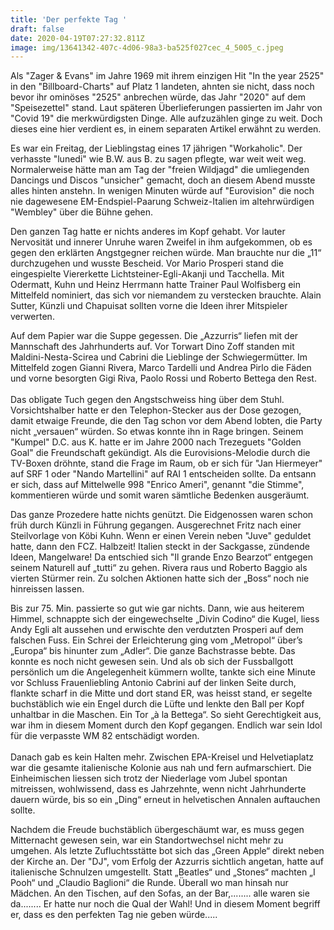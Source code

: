 ```yaml
---
title: 'Der perfekte Tag '
draft: false
date: 2020-04-19T07:27:32.811Z
image: img/13641342-407c-4d06-98a3-ba525f027cec_4_5005_c.jpeg
---
```

Als "Zager & Evans" im Jahre 1969 mit ihrem einzigen Hit "In the year 2525" in den "Billboard-Charts" auf Platz 1 landeten, ahnten sie nicht, dass noch bevor ihr ominöses "2525" anbrechen würde, das Jahr "2020" auf dem "Speisezettel" stand. Laut späteren Überlieferungen passierten im Jahr von "Covid 19" die merkwürdigsten Dinge. Alle aufzuzählen ginge zu weit. Doch dieses eine hier verdient es, in einem separaten Artikel erwähnt zu werden. 

Es war ein Freitag, der Lieblingstag eines 17 jährigen "Workaholic". Der verhasste "lunedi" wie B.W. aus B. zu sagen pflegte, war weit weit weg. Normalerweise hätte man am Tag der "freien Wildjagd" die umliegenden Dancings und Discos "unsicher" gemacht, doch an diesem Abend musste alles hinten anstehn. In wenigen Minuten würde auf "Eurovision" die noch nie dagewesene EM-Endspiel-Paarung Schweiz-Italien im altehrwürdigen "Wembley" über die Bühne gehen. 

Den ganzen Tag hatte er nichts anderes im Kopf gehabt. Vor lauter Nervosität und innerer Unruhe waren Zweifel in ihm aufgekommen, ob es gegen den erklärten Angstgegner reichen würde. Man brauchte nur die „11“ durchzugehen und wusste Bescheid. Vor Mario Prosperi stand die eingespielte Viererkette Lichtsteiner-Egli-Akanji und Tacchella. Mit Odermatt, Kuhn und Heinz Herrmann hatte Trainer Paul Wolfisberg ein Mittelfeld nominiert, das sich vor niemandem zu verstecken brauchte. Alain Sutter, Künzli und Chapuisat sollten vorne die Ideen ihrer Mitspieler verwerten.

Auf dem Papier war die Suppe gegessen. Die „Azzurris“ liefen mit der Mannschaft des Jahrhunderts auf. Vor Torwart Dino Zoff standen mit Maldini-Nesta-Scirea und Cabrini die Lieblinge der Schwiegermütter. Im Mittelfeld zogen Gianni Rivera, Marco Tardelli und Andrea Pirlo die Fäden und vorne besorgten Gigi Riva, Paolo Rossi und Roberto Bettega den Rest.\
\
Das obligate Tuch gegen den Angstschweiss hing über dem Stuhl. Vorsichtshalber hatte er den Telephon-Stecker aus der Dose gezogen, damit etwaige Freunde, die den Tag schon vor dem Abend lobten, die Party nicht „versauen“ würden. So etwas konnte ihn in Rage bringen. Seinem "Kumpel" D.C. aus K. hatte er im Jahre 2000 nach Trezeguets "Golden Goal" die Freundschaft gekündigt. Als die Eurovisions-Melodie durch die TV-Boxen dröhnte, stand die Frage im Raum, ob er sich für "Jan Hiermeyer" auf SRF 1 oder "Nando Martellini" auf RAI 1 entscheiden sollte. Da entsann er sich, dass auf Mittelwelle 998  "Enrico Ameri", genannt "die Stimme", kommentieren würde und somit waren sämtliche Bedenken ausgeräumt. 

Das ganze Prozedere hatte nichts genützt. Die Eidgenossen waren schon früh durch Künzli in Führung gegangen. Ausgerechnet Fritz nach einer Steilvorlage von Köbi Kuhn. Wenn er einen Verein neben "Juve" geduldet hatte, dann den FCZ. Halbzeit! Italien steckt in der Sackgasse, zündende Ideen, Mangelware! Da entschied sich "Il grande Enzo Bearzot“ entgegen seinem Naturell auf „tutti“ zu gehen. Rivera raus und Roberto Baggio als vierten Stürmer rein. Zu solchen Aktionen hatte sich der „Boss“ noch nie hinreissen lassen. 

Bis zur 75. Min. passierte so gut wie gar nichts. Dann, wie aus heiterem Himmel, schnappte sich der eingewechselte „Divin Codino“ die Kugel, liess Andy Egli alt aussehen und erwischte den verdutzten Prosperi auf dem falschen Fuss. Ein Schrei der Erleichterung ging vom „Metropol“ über’s „Europa“ bis hinunter zum „Adler“. Die ganze Bachstrasse bebte. Das konnte es noch nicht gewesen sein. Und als ob sich der Fussballgott persönlich um die Angelegenheit kümmern wollte, tankte sich eine Minute vor Schluss Frauenliebling Antonio Cabrini auf der linken Seite durch, flankte scharf in die Mitte und dort stand ER, was heisst stand, er segelte buchstäblich wie ein Engel durch die Lüfte und lenkte den Ball per Kopf unhaltbar in die Maschen. Ein Tor „à la Bettega“. So sieht Gerechtigkeit aus, war ihm in diesem Moment durch den Kopf gegangen. Endlich war sein  Idol für die verpasste WM 82 entschädigt worden.\
\
Danach gab es kein Halten mehr. Zwischen EPA-Kreisel und Helvetiaplatz war die gesamte italienische Kolonie aus nah und fern aufmarschiert. Die Einheimischen liessen sich trotz der Niederlage vom Jubel spontan mitreissen, wohlwissend, dass es Jahrzehnte, wenn nicht Jahrhunderte dauern würde, bis so ein „Ding“ erneut in helvetischen Annalen auftauchen sollte. 

Nachdem die Freude buchstäblich übergeschäumt war, es muss gegen Mitternacht gewesen sein, war ein Standortwechsel nicht mehr zu umgehen. Als letzte Zufluchtsstätte bot sich das „Green Apple“ direkt neben der Kirche an. Der "DJ", vom Erfolg der Azzurris sichtlich angetan, hatte auf italienische Schnulzen umgestellt. Statt „Beatles“ und „Stones“ machten „I Pooh“ und „Claudio Baglioni“ die Runde. Überall wo man hinsah nur Mädchen. An den Tischen, auf den Sofas, an der Bar,........ alle  waren sie da........ Er hatte nur noch die Qual der Wahl! Und in diesem Moment begriff er, dass es den perfekten Tag nie geben würde.....